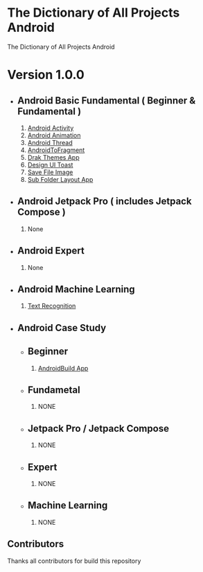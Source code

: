 # The Dictionary of All Projects Android

The Dictionary of All Projects Android

# Version 1.0.0
- ## Android Basic Fundamental ( Beginner & Fundamental )
  1. <a href="https://github.com/kelvin373-ht/ProjectAppAndroid/tree/master/AndroidBasicFundamental/AndroidActivity">Android Activity</a>
  2. <a href="https://github.com/kelvin373-ht/ProjectAppAndroid/tree/master/AndroidBasicFundamental/AndroidAnimation">Android Animation</a>
  3. <a href="https://github.com/kelvin373-ht/ProjectAppAndroid/tree/master/AndroidBasicFundamental/AndroidThread">Android Thread</a>
  4. <a href="https://github.com/kelvin373-ht/ProjectAppAndroid/tree/master/AndroidBasicFundamental/AndroidToFragment">AndroidToFragment</a>
  5. <a href="https://github.com/kelvin373-ht/ProjectAppAndroid/tree/master/AndroidBasicFundamental/DarkThemesApp">Drak Themes App</a>
  6. <a href="https://github.com/kelvin373-ht/ProjectAppAndroid/tree/master/AndroidBasicFundamental/DesignUIToast">Design UI Toast</a>
  7. <a href="https://github.com/kelvin373-ht/ProjectAppAndroid/tree/master/AndroidBasicFundamental/SaveFileImage">Save File Image</a>
  8. <a href="https://github.com/kelvin373-ht/ProjectAppAndroid/tree/master/AndroidBasicFundamental/SubFolderLayoutApp">Sub Folder Layout App</a>
- ## Android Jetpack Pro ( includes Jetpack Compose )
  1. None
- ## Android Expert
  1. None
- ## Android Machine Learning
  1. <a href="https://github.com/kelvin373-ht/ProjectAppAndroid/tree/master/AndroidMachineLearning/MLKit/TextRecognition">Text Recognition</a>
- ## Android Case Study
  - ## Beginner
      1. <a href="https://github.com/kelvin373-ht/ProjectAppAndroid/tree/master/AndroidCaseStudy/AndroidBuildApps">AndroidBuild App</a>
  - ## Fundametal
      1. NONE
  - ## Jetpack Pro / Jetpack Compose
      1. NONE
  - ## Expert
      1. NONE
  - ## Machine Learning
      1. NONE

## Contributors
Thanks all contributors for build this repository

